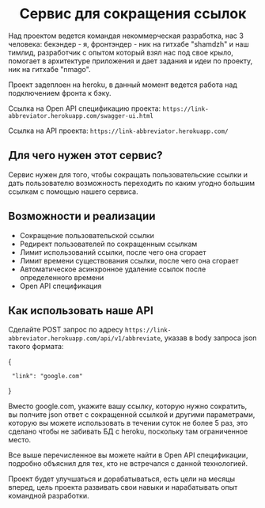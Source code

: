 <h1 align="center">Сервис для сокращения ссылок</h1>

Над проектом ведется командая некоммерческая разработка, нас 3 человека: бекэндер - я, фронтэндер - ник на гитхабе "shamdzh" и наш тимлид, разработчик с опытом который взял нас под свое крыло, помогает в архитектуре приложения и дает задания и идеи по проекту, ник на гитхабе "nmago".

Проект задеплоен на heroku, в данный момент ведется работа над подключением фронта к бэку.

Ссылка на Open API спецификацию проекта: `https://link-abbreviator.herokuapp.com/swagger-ui.html`

Ссылка на API проекта: `https://link-abbreviator.herokuapp.com/`

## Для чего нужен этот сервис?

Сервис нужен для того, чтобы сокращать пользовательские ссылки и дать пользователю возможность переходить по каким угодно большим ссылкам с помощью нашего сервиса.

## Возможности и реализации

- Сокращение пользовательской ссылки
- Редирект пользователей по сокращенным ссылкам
- Лимит использований ссылки, после чего она сгорает
- Лимит времени существования ссылки, после чего она сгорает
- Автоматическое асинхронное удаление ссылок после определенного времени
- Open API спецификация

## Как использовать наше API

Сделайте POST запрос по адресу `https://link-abbreviator.herokuapp.com/api/v1/abbreviate`, указав в body запроса json такого формата:

{

     "link": "google.com"

}

Вместо google.com, укажите вашу ссылку, которую нужно сократить, вы полчите json ответ с сокращенной ссылкой и другими параметрами, которую вы можете использовать в течении суток не более 5 раз, это сделано чтобы не забивать БД с heroku, поскольку там ограниченное место.

Все выше перечисленное вы можете найти в Open API спецификации, подробно объяснил для тех, кто не встречался с данной технологией.

Проект будет улучшаться и дорабатываться, есть цели на месяцы вперед, цель проекта развивать свои навыки и нарабатывать опыт командной разработки.
